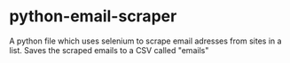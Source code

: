 # python-email-scraper
A python file which uses selenium to scrape email adresses from sites in a list. Saves the scraped emails to a CSV called "emails"

